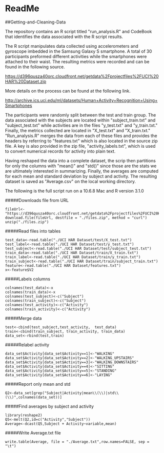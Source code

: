 ReadMe
=========================
##Getting-and-Cleaning-Data

The repository contains an R script titled "run_analysis.R" and CodeBook that identifies the data associated with the R script results. 

The R script manipulates data collected using accelerometers and gyroscope imbedded in the Samsung Galaxy S smartphone. A total of 30 participants preformed different activities while the smartphones were attached to their waist. The resulting metrics were recorded and can be found in the following source. 

https://d396qusza40orc.cloudfront.net/getdata%2Fprojectfiles%2FUCI%20HAR%20Dataset.zip

More details on the process can be found at the following link. 

http://archive.ics.uci.edu/ml/datasets/Human+Activity+Recognition+Using+Smartphones

The participants were randomly split between the test and train group. The data associated with the subjects are located within "subject_train.txt" and "subject_test.txt" while activities are in the files "y_test.txt" and "y_train.txt." Finally, the metrics collected are located in "X_test.txt" and "X_train.txt." "Run_analysis.R" merges the data from each of these files and provides the headers by referring to "features.txt" which is also located in the source zip file. A key is also provided in the zip file, "activity_labels.txt", which is used to convert numerical records for activity into plain text. 

Having reshaped the data into a complete dataset, the scrip then partitions for only the columns with "mean()" and "std()" since those are the stats we are ultimately interested in summarizing. Finally, the averages are computed for each mean and standard deviation by subject and activity. The resulting dataset is saved as "Average.csv" on the local working directory.

The following is the full script run on a 10.6.8 Mac and R version 3.1.0

#####Downloads file from URL
```
fileUrl<-"https://d396qusza40orc.cloudfront.net/getdata%2Fprojectfiles%2FUCI%20HAR%20Dataset.zip"
download.file(fileUrl, destfile = "./files.zip", method = "curl")
unzip("./files.zip")
```
#####Read files into tables
```
test_data<-read.table("./UCI HAR Dataset/test/X_test.txt")
test_label<-read.table("./UCI HAR Dataset/test/y_test.txt")
test_subject<-read.table("./UCI HAR Dataset/test/subject_test.txt")
train_data<-read.table("./UCI HAR Dataset/train/X_train.txt")
train_label<-read.table("./UCI HAR Dataset/train/y_train.txt")
train_subject<-read.table("./UCI HAR Dataset/train/subject_train.txt")
feature<-read.table("./UCI HAR Dataset/features.txt")
x<-feature$V2
```
#####Labels columns
```
colnames(test_data)<-x
colnames(train_data)<-x
colnames(test_subject)<-c("Subject")
colnames(train_subject)<-c("Subject")
colnames(test_activity)<-c("Activity")
colnames(train_activity)<-c("Activity")
```
#####Merge data
```
test<-cbind(test_subject,test_activity,  test_data)
train<-cbind(train_subject, train_activity, train_data)
data_set<-rbind(test,train)
```
#####Relabel activity
```
data_set$Activity[data_set$Activity==1]<-"WALKING"
data_set$Activity[data_set$Activity==2]<-"WALKING_UPSTAIRS"
data_set$Activity[data_set$Activity==3]<-"WALKING_DOWNSTAIRS"
data_set$Activity[data_set$Activity==4]<-"SITTING"
data_set$Activity[data_set$Activity==5]<-"STANDING"
data_set$Activity[data_set$Activity==6]<-"LAYING"
```
#####Report only mean and std
```
Q2<-data_set[grep("Subject|Activity|mean\\(\\)|std\\(\\)",colnames(data_set))]
```
#####Find averages by subject and activity
```
library(reshape2)
Q5<-melt(Q2,id=c("Activity","Subject"))
Average<-dcast(Q5,Subject + Activity~variable,mean)
```
#####Write Average.txt file
```
write.table(Average, file = "./Average.txt",row.names=FALSE, sep = "\t")
```
